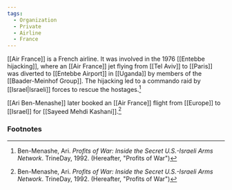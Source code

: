 ```yaml
---
tags:
  - Organization
  - Private
  - Airline
  - France
---
```

[[Air France]] is a French airline. It was involved in the 1976 [[Entebbe hijacking]], where an [[Air France]] jet flying from [[Tel Aviv]] to [[Paris]] was diverted to [[Entebbe Airport]] in [[Uganda]] by members of the [[Baader-Meinhof Group]]. The hijacking led to a commando raid by [[Israel|Israeli]] forces to rescue the hostages.[^1]

[[Ari Ben-Menashe]] later booked an [[Air France]] flight from [[Europe]] to [[Israel]] for [[Sayeed Mehdi Kashani]].[^1]

### Footnotes
[^1]: Ben-Menashe, Ari. *Profits of War: Inside the Secret U.S.-Israeli Arms Network*. TrineDay, 1992. (Hereafter, "Profits of War")
